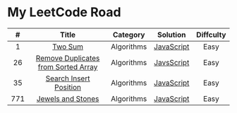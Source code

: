 # My LeetCode Road

|   #   |                                                         Title                                                         |  Category  |                               Solution                               | Diffculty |
|:-----:|:---------------------------------------------------------------------------------------------------------------------:|:----------:|:--------------------------------------------------------------------:|:---------:|
|   1   |                             [Two Sum](https://leetcode.com/problems/two-sum/description/)                             | Algorithms |                [JavaScript](./Algorithms/1-Two-Sum.js)               |    Easy   |
|   26  | [Remove Duplicates from Sorted Array](https://leetcode.com/problems/remove-duplicates-from-sorted-array/description/) | Algorithms | [JavsScript](./Algorithms/26-Remove-Duplicates-from-Sorted-Array.js) |    Easy   |
|   35  |                [Search Insert Position](https://leetcode.com/problems/search-insert-position/discuss/)                | Algorithms |       [JavaScript](./Algorithms/35-Search-Insert-Position.js)       |    Easy   |
|  771  |                   [Jewels and Stones](https://leetcode.com/problems/jewels-and-stones/description/)                   | Algorithms |          [JavaScript](./Algorithms/771-Jewls-and-Stones.js)          |    Easy   |

